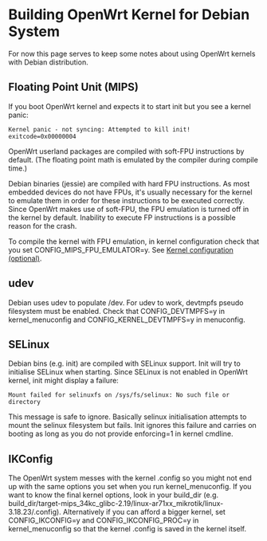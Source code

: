 # Building OpenWrt Kernel for Debian System

For now this page serves to keep some notes about using OpenWrt kernels with Debian distribution.

## Floating Point Unit (MIPS)

If you boot OpenWrt kernel and expects it to start init but you see a kernel panic:

`Kernel panic - not syncing: Attempted to kill init! exitcode=0x00000004`

OpenWrt userland packages are compiled with soft-FPU instructions by default. (The floating point math is emulated by the compiler during compile time.)

Debian binaries (jessie) are compiled with hard FPU instructions. As most embedded devices do not have FPUs, it's usually necessary for the kernel to emulate them in order for these instructions to be executed correctly. Since OpenWrt makes use of soft-FPU, the FPU emulation is turned off in the kernel by default. Inability to execute FP instructions is a possible reason for the crash.

To compile the kernel with FPU emulation, in kernel configuration check that you set CONFIG\_MIPS\_FPU\_EMULATOR=y. See [Kernel configuration (optional)](/docs/guide-developer/toolchain/use-buildsystem#kernel_configuration_optional "docs:guide-developer:toolchain:use-buildsystem").

## udev

Debian uses udev to populate /dev. For udev to work, devtmpfs pseudo filesystem must be enabled. Check that CONFIG\_DEVTMPFS=y in kernel\_menuconfig and CONFIG\_KERNEL\_DEVTMPFS=y in menuconfig.

## SELinux

Debian bins (e.g. init) are compiled with SELinux support. Init will try to initialise SELinux when starting. Since SELinux is not enabled in OpenWrt kernel, init might display a failure:

`Mount failed for selinuxfs on /sys/fs/selinux: No such file or directory`

This message is safe to ignore. Basically selinux initialisation attempts to mount the selinux filesystem but fails. Init ignores this failure and carries on booting as long as you do not provide enforcing=1 in kernel cmdline.

## IKConfig

The OpenWrt system messes with the kernel .config so you might not end up with the same options you set when you run kernel\_menuconfig. If you want to know the final kernel options, look in your build\_dir (e.g. build\_dir/target-mips\_34kc\_glibc-2.19/linux-ar71xx\_mikrotik/linux-3.18.23/.config). Alternatively if you can afford a bigger kernel, set CONFIG\_IKCONFIG=y and CONFIG\_IKCONFIG\_PROC=y in kernel\_menuconfig so that the kernel .config is saved in the kernel itself.
